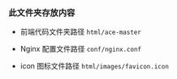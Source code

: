 ### 此文件夹存放内容

- 前端代码文件夹路径  `html/ace-master`

- Nginx 配置文件路径 `conf/nginx.conf`

- icon 图标文件路径 `html/images/favicon.icon`
